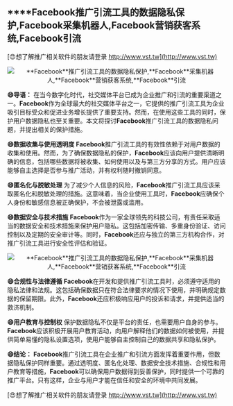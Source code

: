 ## ****Facebook**推广引流工具的数据隐私保护,**Facebook**采集机器人,**Facebook**营销获客系统,**Facebook**引流**

[😍想了解推广相关软件的朋友请登录 http://www.vst.tw](http://www.vst.tw)

 <center><img src="https://vst.tw/MP4/tuiguang/png/3.png" alt="**Facebook**推广引流工具的数据隐私保护,**Facebook**采集机器人,**Facebook**营销获客系统,**Facebook**引流"></center>

**😄导语：**
在当今数字化时代，社交媒体平台已成为企业推广和引流的重要渠道之一。**Facebook**作为全球最大的社交媒体平台之一，它提供的推广引流工具为企业吸引目标受众和促进业务增长提供了重要支持。然而，在使用这些工具的同时，保护用户数据隐私也至关重要。本文将探讨**Facebook**推广引流工具的数据隐私问题，并提出相关的保护措施。

**😄数据收集与使用透明度**
**Facebook**推广引流工具的有效性依赖于对用户数据的收集和使用。然而，为了确保数据隐私的保护，**Facebook**应该向用户提供清晰明确的信息，包括哪些数据将被收集、如何使用以及与第三方分享的方式。用户应该能够自主选择是否参与推广活动，并有权利随时撤销同意。

**😄匿名化与脱敏处理**
为了减少个人信息的风险，**Facebook**推广引流工具应该采取匿名化和脱敏处理的措施。这意味着，当企业使用工具时，**Facebook**应确保个人身份和敏感信息被正确保护，不会被泄露或滥用。

**😄数据安全与技术措施**
**Facebook**作为一家全球领先的科技公司，有责任采取适当的数据安全和技术措施来保护用户隐私。这包括加密传输、多重身份验证、访问控制以及定期的安全审计等。同时，**Facebook**还应与独立的第三方机构合作，对推广引流工具进行安全性评估和验证。

 <center><img src="https://vst.tw/MP4/tuiguang/png/2.png" alt="**Facebook**推广引流工具的数据隐私保护,**Facebook**采集机器人,**Facebook**营销获客系统,**Facebook**引流"></center>

**😄合规性与法律遵循**
**Facebook**在开发和提供推广引流工具时，必须遵守适用的隐私法律和法规。这包括确保数据只在符合法律要求的情况下使用，并明确规定数据的保留期限。此外，**Facebook**还应积极响应用户的投诉和请求，并提供适当的救济机制。

**😄用户教育与控制权**
保护数据隐私不仅是平台的责任，也需要用户自身的参与。**Facebook**应该积极开展用户教育活动，向用户解释他们的数据如何被使用，并提供简单易懂的隐私设置选项，使用户能够自主控制自己的数据共享和隐私保护。

**😄结论：**
**Facebook**推广引流工具在企业推广和引流方面发挥着重要作用，但数据隐私保护同样重要。通过透明度、匿名化处理、数据安全技术措施、合规性和用户教育等措施，**Facebook**可以确保用户数据得到妥善保护，同时提供一个可靠的推广平台。只有这样，企业与用户才能在信任和安全的环境中共同发展。

[😍想了解推广相关软件的朋友请登录 http://www.vst.tw](http://www.vst.tw)



